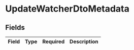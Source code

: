# UpdateWatcherDtoMetadata


## Fields

| Field       | Type        | Required    | Description |
| ----------- | ----------- | ----------- | ----------- |